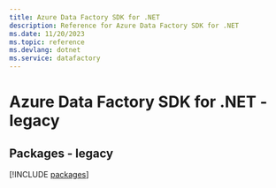 ```yaml
---
title: Azure Data Factory SDK for .NET
description: Reference for Azure Data Factory SDK for .NET
ms.date: 11/20/2023
ms.topic: reference
ms.devlang: dotnet
ms.service: datafactory
---
```

# Azure Data Factory SDK for .NET - legacy
## Packages - legacy
[!INCLUDE [packages](data-factory-index.md)]